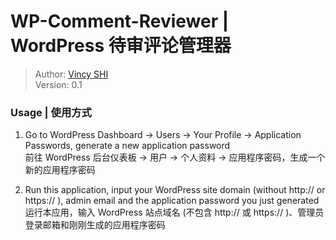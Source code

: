 # WP-Comment-Reviewer | WordPress 待审评论管理器

> Author: [Vincy SHI](https://blog.vincy1230.net/)  
> Version: 0.1

### Usage | 使用方式

1. Go to WordPress Dashboard -> Users -> Your Profile -> Application Passwords, generate a new application password  
   前往 WordPress 后台仪表板 -> 用户 -> 个人资料 -> 应用程序密码，生成一个新的应用程序密码

1. Run this application, input your WordPress site domain (without http:// or https:// ), admin email and the application password you just generated  
   运行本应用，输入 WordPress 站点域名 (不包含 http:// 或 https:// )、管理员登录邮箱和刚刚生成的应用程序密码
